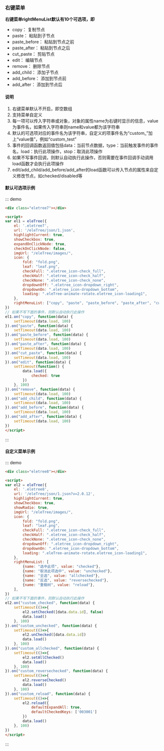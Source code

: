 ### 右键菜单

**右键菜单rightMenuList默认有10个可选项，即**
* copy：            复制节点
* paste：           粘贴到子节点
* paste_before：    粘贴到节点之前
* paste_after：     粘贴到节点之后
* cut_paste：       剪贴节点
* edit：            编辑节点
* remove：          删除节点
* add_child：       添加子节点
* add_before：      添加到节点前
* add_after：       添加到节点后

#### 说明

1. 右键菜单默认不开启，即空数组
2. 支持菜单自定义
3. 每一项可以传入字符串或对象，对象的属性name为右键时显示的信息，value为事件名，如果传入字符串则name和value都为该字符串
4. 默认的可选项对应的事件名为该字符串，自定义的项事件名为“custom_”加上“value值”，例如“custom_test”
5. 事件的回调函数返回值包括data：当前节点数据，type：当前触发事件的事件名，load：执行此项操作，stop：取消此项操作
6. 如果不写事件回调，则默认自动执行此操作，否则需要在事件回调手动调用load函数才会执行此项操作
7. edit/add_child/add_before/add_after的load函数可以传入节点的属性来自定义修改节点，如checked/disabled等

#### 默认可选项示例

::: demo
```html
<div class="eletree7"></div>

<script>
var el1 = eleTree({
    el: '.eletree7',
    url: '/eleTree/json/1.json',
    highlightCurrent: true,
    showCheckbox: true,
    expandOnClickNode: true,
    checkOnClickNode: false,
    imgUrl: "/eleTree/images/",
    icon: {
        fold: "fold.png",
        leaf: "leaf.png",
        checkFull: ".eletree_icon-check_full",
        checkHalf: ".eletree_icon-check_half",
        checkNone: ".eletree_icon-check_none",
        dropdownOff: ".eletree_icon-dropdown_right",
        dropdownOn: ".eletree_icon-dropdown_bottom",
        loading: ".eleTree-animate-rotate.eletree_icon-loading1",
    },
    rightMenuList: ["copy", "paste", "paste_before", "paste_after", "cut_paste", "edit", "remove", "add_child", "add_before", "add_after"],
})
// 如果不写下面的事件，则默认自动执行此操作
el1.on("copy", function(data) {
    setTimeout(data.load, 100)
}).on("paste", function(data) {
    setTimeout(data.load, 100)
}).on("paste_before", function(data) {
    setTimeout(data.load, 100)
}).on("paste_after", function(data) {
    setTimeout(data.load, 100)
}).on("cut_paste", function(data) {
    setTimeout(data.load, 100)
}).on("edit", function(data) {
    setTimeout(function() {
        data.load({
            checked: true
        })
    }, 100)
}).on("remove", function(data) {
    setTimeout(data.load, 100)
}).on("add_child", function(data) {
    setTimeout(data.load, 100)
}).on("add_before", function(data) {
    setTimeout(data.load, 100)
}).on("add_after", function(data) {
    setTimeout(data.load, 100)
})
</script>
```
:::

#### 自定义菜单示例

::: demo
```html
<div class="eletree8"></div>

<script>
var el2 = eleTree({
    el: '.eletree8',
    url: '/eleTree/json/1.json?v=2.0.12',
    highlightCurrent: true,
    showCheckbox: true,
    showRadio: true,
    imgUrl: "/eleTree/images/",
    icon: {
        fold: "fold.png",
        leaf: "leaf.png",
        checkFull: ".eletree_icon-check_full",
        checkHalf: ".eletree_icon-check_half",
        checkNone: ".eletree_icon-check_none",
        dropdownOff: ".eletree_icon-dropdown_right",
        dropdownOn: ".eletree_icon-dropdown_bottom",
        loading: ".eleTree-animate-rotate.eletree_icon-loading1",
    },
    rightMenuList: [
        {name: "选中此项", value: "checked"},
        {name: "取消此项选中", value: "unchecked"},
        {name: "全选", value: "allchecked"},
        {name: "反选", value: "reversechecked"},
        {name: "重载树", value: "reload"},
    ],
})
// 如果不写下面的事件，则默认自动执行此操作
el2.on("custom_checked", function(data) {
    setTimeout(()=>{
        el2.setChecked([data.data.id], false)
        data.load()
    }, 100)
}).on("custom_unchecked", function(data) {
    setTimeout(()=>{
        el2.unChecked([data.data.id])
        data.load()
    }, 100)
}).on("custom_allchecked", function(data) {
    setTimeout(()=>{
        el2.setAllChecked()
        data.load()
    }, 100)
}).on("custom_reversechecked", function(data) {
    setTimeout(()=>{
        el2.reverseChecked()
        data.load()
    }, 100)
}).on("custom_reload", function(data) {
    setTimeout(()=>{
        el2.reload({
            defaultExpandAll: true,
            defaultCheckedKeys: ['003001']
        })
        data.load()
    }, 100)
})
</script>
```
:::
